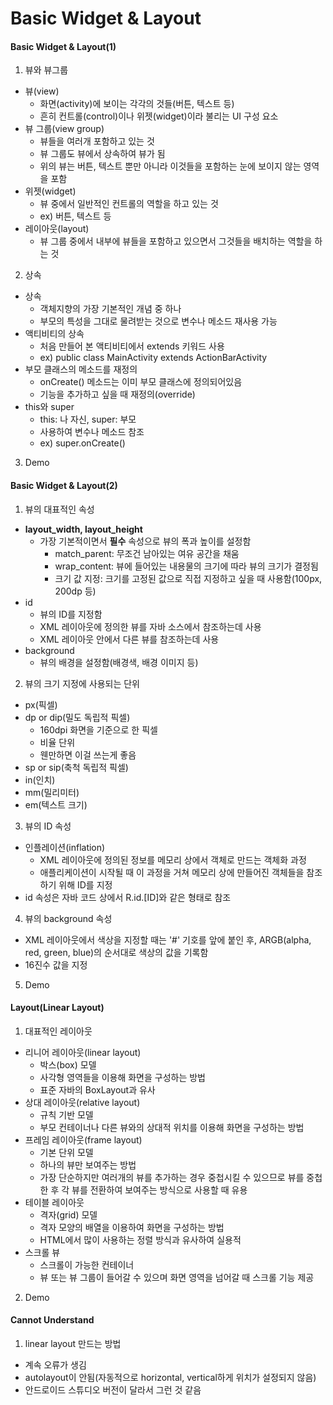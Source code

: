# Basic Widget & Layout

#### Basic Widget & Layout(1)
1. 뷰와 뷰그룹
  - 뷰(view)
    + 화면(activity)에 보이는 각각의 것들(버튼, 텍스트 등)
    + 흔히 컨트롤(control)이나 위젯(widget)이라 불리는 UI 구성 요소
  - 뷰 그룹(view group)
    + 뷰들을 여러개 포함하고 있는 것
    + 뷰 그룹도 뷰에서 상속하여 뷰가 됨
    + 위의 뷰는 버튼, 텍스트 뿐만 아니라 이것들을 포함하는 눈에 보이지 않는 영역을 포함
  - 위젯(widget)
    + 뷰 중에서 일반적인 컨트롤의 역할을 하고 있는 것
    + ex) 버튼, 텍스트 등
  - 레이아웃(layout)
    + 뷰 그룹 중에서 내부에 뷰들을 포함하고 있으면서 그것들을 배치하는 역할을 하는 것
2. 상속
  - 상속
    + 객체지향의 가장 기본적인 개념 중 하나
    + 부모의 특성을 그대로 물려받는 것으로 변수나 메소드 재사용 가능
  - 액티비티의 상속
    + 처음 만들어 본 액티비티에서 extends 키워드 사용
    + ex) public class MainActivity extends ActionBarActivity
  - 부모 클래스의 메소드를 재정의
    + onCreate() 메소드는 이미 부모 클래스에 정의되어있음
    + 기능을 추가하고 싶을 때 재정의(override)
  - this와 super
    + this: 나 자신, super: 부모
    + 사용하여 변수나 메소드 참조
    + ex) super.onCreate()
3. Demo

#### Basic Widget & Layout(2)
1. 뷰의 대표적인 속성
  - **layout_width, layout_height**
    + 가장 기본적이면서 **필수** 속성으로 뷰의 폭과 높이를 설정함
      * match_parent: 무조건 남아있는 여유 공간을 채움
      * wrap_content: 뷰에 들어있는 내용물의 크기에 따라 뷰의 크기가 결정됨
      * 크기 값 지정: 크기를 고정된 값으로 직접 지정하고 싶을 때 사용함(100px, 200dp 등)
  - id
    + 뷰의 ID를 지정함
    + XML 레이아웃에 정의한 뷰를 자바 소스에서 참조하는데 사용
    + XML 레이아웃 안에서 다른 뷰를 참조하는데 사용
  - background
    + 뷰의 배경을 설정함(배경색, 배경 이미지 등)
2. 뷰의 크기 지정에 사용되는 단위
  - px(픽셀)
  - dp or dip(밀도 독립적 픽셀)
    + 160dpi 화면을 기준으로 한 픽셀
    + 비율 단위
    + 웬만하면 이걸 쓰는게 좋음
  - sp or sip(축척 독립적 픽셀)
  - in(인치)
  - mm(밀리미터)
  - em(텍스트 크기)
3. 뷰의 ID 속성
  - 인플레이션(inflation)
    + XML 레이아웃에 정의된 정보를 메모리 상에서 객체로 만드는 객체화 과정
    + 애플리케이션이 시작될 때 이 과정을 거쳐 메모리 상에 만들어진 객체들을 참조하기 위해 ID를 지정
  - id 속성은 자바 코드 상에서 R.id.[ID]와 같은 형태로 참조
4. 뷰의 background 속성
  - XML 레이아웃에서 색상을 지정할 때는 '#' 기호를 앞에 붙인 후, ARGB(alpha, red, green, blue)의 순서대로 색상의 값을 기록함
  - 16진수 값을 지정
5. Demo

#### Layout(Linear Layout)
1. 대표적인 레이아웃
  - 리니어 레이아웃(linear layout)
    + 박스(box) 모델
    + 사각형 영역들을 이용해 화면을 구성하는 방법
    + 표준 자바의 BoxLayout과 유사
  - 상대 레이아웃(relative layout)
    + 규칙 기반 모델
    + 부모 컨테이너나 다른 뷰와의 상대적 위치를 이용해 화면을 구성하는 방법
  - 프레임 레이아웃(frame layout)
    + 기본 단위 모델
    + 하나의 뷰만 보여주는 방법
    + 가장 단순하지만 여러개의 뷰를 추가하는 경우 중첩시킬 수 있으므로 뷰를 중첩한 후 각 뷰를 전환하여 보여주는 방식으로 사용할 때 유용
  - 테이블 레이아웃
    + 격자(grid) 모델
    + 격자 모양의 배열을 이용하여 화면을 구성하는 방법
    + HTML에서 많이 사용하는 정렬 방식과 유사하여 실용적
  - 스크롤 뷰
    + 스크롤이 가능한 컨테이너
    + 뷰 또는 뷰 그룹이 들어갈 수 있으며 화면 영역을 넘어갈 때 스크롤 기능 제공
2. Demo

#### Cannot Understand
1. linear layout 만드는 방법
  - 계속 오류가 생김
  - autolayout이 안됨(자동적으로 horizontal, vertical하게 위치가 설정되지 않음)
  - 안드로이드 스튜디오 버전이 달라서 그런 것 같음
